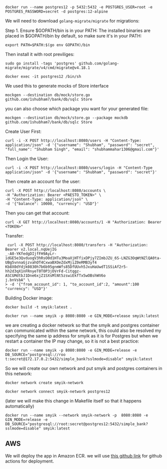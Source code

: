 ```
docker run --name postgres12 -p 5432:5432 -e POSTGRES_USER=root -e  POSTGRES_PASSWORD=secret -d postgres:12-alpine
```

We will need to download `golang-migrate/migrate` for migrations:

Step 1. Ensure $GOPATH/bin is in your PATH: The installed binaries are placed in $GOPATH/bin by default, so make sure it's in your PATH:
```
export PATH=$PATH:$(go env GOPATH)/bin
```

Then install it with root previliges:
```
sudo go install -tags 'postgres' github.com/golang-migrate/migrate/v4/cmd/migrate@v4.18.1

```  

```
docker exec -it postgres12 /bin/sh
```

We used this to generate mocks of Store interface

```
mockgen --destination db/mock/store.go github.com/1shubham7/bank/db/sqlc Store
```

you can also choose which package you want for your generated file:

```
mockgen --destination db/mock/store.go --package mockdb  github.com/1shubham7/bank/db/sqlc Store
```





Create User First:

```
curl -i -X POST http://localhost:8080/users -H "Content-Type: application/json" -d '{"username": "Shubham", "password": "secret", "full_name": "Shubham Singh", "email": "shubhammahar1306@gmail.com"}'
```

Then Login the User:

```
curl -i -X POST http://localhost:8080/users/login -H "Content-Type application/json" -d '{"username": "Shubham", "password": "secret"}'
```

Then create an account for the user:

```
curl -X POST http://localhost:8080/accounts \
-H "Authorization: Bearer <PAESTO_TOKEN>" \
-H "Content-Type: application/json" \
-d '{"balance": 10000, "currency": "USD"}'
```

Then you can get that account:

```
curl -X GET http://localhost:8080/accounts/1 -H "Authorization: Bearer <TOKEN>"
```


Transfer:

```
 curl -X POST http://localhost:8080/transfers -H "Authorization: Bearer v2.local.nqUejIG 
_-A0-YKfedgDIjfFH9AyLr-idGE5e3QvduogV3hRsO0d1HTu3MoaXjHTfixDPjy7ZImbJZU_6S-LNZG3OqWtNZlQA0ta-UBg5vnnaGjzvahOT4CxwaBXOeZdxMjiZ0eRMB3yf4 
Kb8X0dYdjk0830h7b6b95gnmWfs85DfUUvh5JxuHaUwdT1SSiAf2r5-hh2d3qX1nFRnyeT0T0P3jOVrFd-Citqgz-ASCGMdtbJ1Dne6xjZ1SXsMlNt5zswiEkfTx5wOBshWV6o 
j.bnVsbA" \
> -d '{"from_account_id": 1, "to_account_id":2, "amount":100 "currency": "USD"}'
```








Building Docker image:

```
docker build -t smyik:latest .
```

```
docker run --name smyik -p 8080:8080 -e GIN_MODE=release smyik:latest
```

we are creating a docker network so that the smyik and postgres container can communicated within the same network, this could also be resolved my specifying the same ip address for smyik as it is for Postgres but when we restart a container the IP may change, so it is not a  best practice:

```
docker run --name smyik -p 8080:8080 -e GIN_MODE=release -e DB_SOURCE="postgresql://roo
t:secret@172.17.0.2:5432/simple_bank?sslmode=disable" smyik:latest
```

So we will create our own network and put smyik and postgres containers in this network:

```
docker network create smyik-network
```

```
docker network connect smyik-network postgres12
```

(later we will make this change in Makefile itself so that it happens automatically)

```
docker run --name smyik --network smyik-network -p  8080:8080 -e GIN_MODE=release -e DB_SOURCE="postgresql://root:secret@postgres12:5432/simple_bank?sslmode=disable" smyik:latest
```







## AWS

We will deploy the app in Amazon ECR. we will use [this github link](https://github.com/marketplace/actions/amazon-ecr-login-action-for-github-actions) for github actions for deployment.